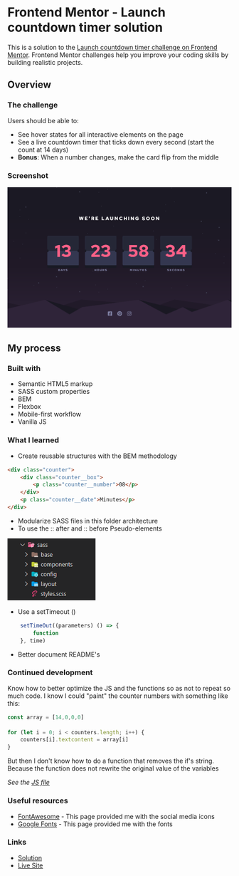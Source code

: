# Frontend Mentor - Launch countdown timer solution

This is a solution to the [Launch countdown timer challenge on Frontend Mentor](https://www.frontendmentor.io/challenges/launch-countdown-timer-N0XkGfyz-). Frontend Mentor challenges help you improve your coding skills by building realistic projects.

## Overview

### The challenge

Users should be able to:

-   See hover states for all interactive elements on the page
-   See a live countdown timer that ticks down every second (start the count at 14 days)
-   **Bonus**: When a number changes, make the card flip from the middle

### Screenshot

![](./preview.png)

## My process

### Built with

-   Semantic HTML5 markup
-   SASS custom properties
-   BEM
-   Flexbox
-   Mobile-first workflow
-   Vanilla JS

### What I learned

-   Create reusable structures with the BEM methodology

```html
<div class="counter">
    <div class="counter__box">
        <p class="counter__number">08</p>
    </div>
    <p class="counter__date">Minutes</p>
</div>
```

-   Modularize SASS files in this folder architecture
-   To use the :: after and :: before Pseudo-elements

![](./readme-image.png)

-   Use a setTimeout ()

```JavaScript
    setTimeOut((parameters) () => {
        function
    }, time)
```

-   Better document README's

### Continued development

Know how to better optimize the JS and the functions so as not to repeat so much code. I know I could "paint" the counter numbers with something like this:

```JavaScript
const array = [14,0,0,0]

for (let i = 0; i < counters.length; i++) {
    counters[i].textcontent = array[i]
}
```

But then I don't know how to do a function that removes the if's string. Because the function does not rewrite the original value of the variables

_See the [JS file](https://github.com/JuanDelgado1110/CountdownTimer/blob/master/project/javascript/scripts.js)_

### Useful resources

-   [FontAwesome](https://fontawesome.com/) - This page provided me with the social media icons
-   [Google Fonts](https://fonts.google.com/) - This page provided me with the fonts

### Links

-   [Solution](https://www.frontendmentor.io/solutions/countdown-timer-with-html-sass-vanilla-js-XvXKssKuh)
-   [Live Site](https://juandelgado1110.github.io/CountdownTimer)
